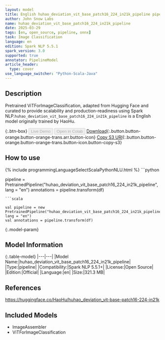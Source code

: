 ```yaml
---
layout: model
title: English huhao_deviation_vit_base_patch16_224_in21k_pipeline pipeline ViTForImageClassification from HaoHu
author: John Snow Labs
name: huhao_deviation_vit_base_patch16_224_in21k_pipeline
date: 2025-03-29
tags: [en, open_source, pipeline, onnx]
task: Image Classification
language: en
edition: Spark NLP 5.5.1
spark_version: 3.0
supported: true
annotator: PipelineModel
article_header:
  type: cover
use_language_switcher: "Python-Scala-Java"
---
```


## Description

Pretrained ViTForImageClassification, adapted from Hugging Face and curated to provide scalability and production-readiness using Spark NLP.`huhao_deviation_vit_base_patch16_224_in21k_pipeline` is a English model originally trained by HaoHu.

{:.btn-box}
<button class="button button-orange" disabled>Live Demo</button>
<button class="button button-orange" disabled>Open in Colab</button>
[Download](https://s3.amazonaws.com/auxdata.johnsnowlabs.com/public/models/huhao_deviation_vit_base_patch16_224_in21k_pipeline_en_5.5.1_3.0_1743231796301.zip){:.button.button-orange.button-orange-trans.arr.button-icon}
[Copy S3 URI](s3://auxdata.johnsnowlabs.com/public/models/huhao_deviation_vit_base_patch16_224_in21k_pipeline_en_5.5.1_3.0_1743231796301.zip){:.button.button-orange.button-orange-trans.button-icon.button-copy-s3}

## How to use



<div class="tabs-box" markdown="1">
{% include programmingLanguageSelectScalaPythonNLU.html %}
```python

pipeline = PretrainedPipeline("huhao_deviation_vit_base_patch16_224_in21k_pipeline", lang = "en")
annotations =  pipeline.transform(df)   

```
```scala

val pipeline = new PretrainedPipeline("huhao_deviation_vit_base_patch16_224_in21k_pipeline", lang = "en")
val annotations = pipeline.transform(df)

```
</div>

{:.model-param}
## Model Information

{:.table-model}
|---|---|
|Model Name:|huhao_deviation_vit_base_patch16_224_in21k_pipeline|
|Type:|pipeline|
|Compatibility:|Spark NLP 5.5.1+|
|License:|Open Source|
|Edition:|Official|
|Language:|en|
|Size:|321.3 MB|

## References

https://huggingface.co/HaoHu/huhao_deviation_vit-base-patch16-224-in21k

## Included Models

- ImageAssembler
- ViTForImageClassification